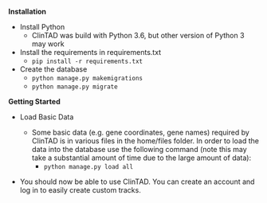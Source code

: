 **Installation**
- Install Python
    - ClinTAD was build with Python 3.6, but other version of Python 3 may work
- Install the requirements in requirements.txt
    - `pip install -r requirements.txt`
- Create the database
    - `python manage.py makemigrations`
    - `python manage.py migrate`
    
    
**Getting Started**
- Load Basic Data
    - Some basic data (e.g. gene coordinates, gene names) required by ClinTAD is in various files in the home/files folder.
      In order to load the data into the database use the following command (note this may take a substantial amount of
      time due to the large amount of data):
      - `python manage.py load all`
      
- You should now be able to use ClinTAD.  You can create an account and log in to easily create custom tracks.